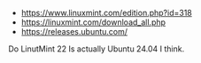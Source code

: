 
* https://www.linuxmint.com/edition.php?id=318
* https://linuxmint.com/download_all.php
* https://releases.ubuntu.com/

Do LinutMint 22 Is actually Ubuntu 24.04 I think. 